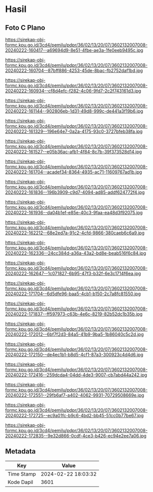 # Hasil

## Foto C Plano

https://sirekap-obj-formc.kpu.go.id/3cd4/pemilu/pdpr/36/02/13/20/07/3602132007008-20240222-160417--a69694d9-8e51-4fbe-ae3a-1fe0eeb9495c.jpg

https://sirekap-obj-formc.kpu.go.id/3cd4/pemilu/pdpr/36/02/13/20/07/3602132007008-20240222-160704--87bff886-4253-45de-8bac-fb2752daf1bd.jpg

https://sirekap-obj-formc.kpu.go.id/3cd4/pemilu/pdpr/36/02/13/20/07/3602132007008-20240222-160934--cf8d4efc-f282-4c06-9fd7-2c2f743161d3.jpg

https://sirekap-obj-formc.kpu.go.id/3cd4/pemilu/pdpr/36/02/13/20/07/3602132007008-20240222-161144--902806eb-1d31-49d8-999c-de441a3f19b6.jpg

https://sirekap-obj-formc.kpu.go.id/3cd4/pemilu/pdpr/36/02/13/20/07/3602132007008-20240222-161329--196e64e7-0a2a-4175-93c0-3727bfeb38fa.jpg

https://sirekap-obj-formc.kpu.go.id/3cd4/pemilu/pdpr/36/02/13/20/07/3602132007008-20240222-161527--e05b36ac-afb1-4f84-8c7b-39f373528d14.jpg

https://sirekap-obj-formc.kpu.go.id/3cd4/pemilu/pdpr/36/02/13/20/07/3602132007008-20240222-161704--acadef34-8364-4935-ac71-11609767ad1b.jpg

https://sirekap-obj-formc.kpu.go.id/3cd4/pemilu/pdpr/36/02/13/20/07/3602132007008-20240222-161836--196b3909-c9d7-4094-ad85-addf624772f4.jpg

https://sirekap-obj-formc.kpu.go.id/3cd4/pemilu/pdpr/36/02/13/20/07/3602132007008-20240222-161936--da04b1ef-e85e-40c3-9faa-ea48d3f92075.jpg

https://sirekap-obj-formc.kpu.go.id/3cd4/pemilu/pdpr/36/02/13/20/07/3602132007008-20240222-162212--68e2ed7a-91c2-4cfd-9866-380caeb6c6a9.jpg

https://sirekap-obj-formc.kpu.go.id/3cd4/pemilu/pdpr/36/02/13/20/07/3602132007008-20240222-162336--24cc384d-a36a-43a2-bd8e-beab516f6c84.jpg

https://sirekap-obj-formc.kpu.go.id/3cd4/pemilu/pdpr/36/02/13/20/07/3602132007008-20240222-162647--1c071827-6b95-47f3-b32f-6e3c1714f6ea.jpg

https://sirekap-obj-formc.kpu.go.id/3cd4/pemilu/pdpr/36/02/13/20/07/3602132007008-20240222-171704--6d5dfe96-baa5-4cb1-b150-2c7a8fc81550.jpg

https://sirekap-obj-formc.kpu.go.id/3cd4/pemilu/pdpr/36/02/13/20/07/3602132007008-20240222-171837--ff597973-c63b-4e6c-8219-82b52dc1b35b.jpg

https://sirekap-obj-formc.kpu.go.id/3cd4/pemilu/pdpr/36/02/13/20/07/3602132007008-20240222-172012--6bf7f2d3-84a5-41b9-9ba5-1b86040c5c2d.jpg

https://sirekap-obj-formc.kpu.go.id/3cd4/pemilu/pdpr/36/02/13/20/07/3602132007008-20240222-172150--de4ec1b1-b8d5-4cf1-87a3-300923c4d4d6.jpg

https://sirekap-obj-formc.kpu.go.id/3cd4/pemilu/pdpr/36/02/13/20/07/3602132007008-20240222-172416--259dcda4-04dd-4de3-9007-cb7abd44a242.jpg

https://sirekap-obj-formc.kpu.go.id/3cd4/pemilu/pdpr/36/02/13/20/07/3602132007008-20240222-172551--29fb6af7-a402-4062-9931-70729508669e.jpg

https://sirekap-obj-formc.kpu.go.id/3cd4/pemilu/pdpr/36/02/13/20/07/3602132007008-20240222-172725--ec9a01fc-b9c6-4bd2-bb45-51cc0b77be67.jpg

https://sirekap-obj-formc.kpu.go.id/3cd4/pemilu/pdpr/36/02/13/20/07/3602132007008-20240222-172835--9e32d866-0cdf-4ce3-b426-ec94e2ee7a06.jpg


## Metadata

| Key        | Value               |
| ---------- | ------------------- |
| Time Stamp | 2024-02-22 18:03:32 |
| Kode Dapil | 3601                |



